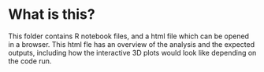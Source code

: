 # What is this?

This folder contains R notebook files, and a html file which can be opened in a browser. This html fle has an overview of the analysis and the expected outputs, including how the interactive 3D plots would look like depending on the code run.
